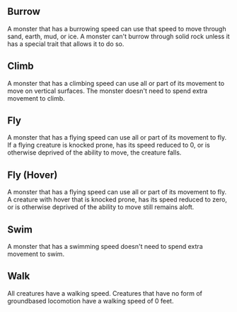 ## Burrow
A monster that has a burrowing speed can use that speed to move through sand, earth, mud, or ice. A monster can't burrow through solid rock unless it has a special trait that allows it to do so.

## Climb
A monster that has a climbing speed can use all or part of its movement to move on vertical surfaces. The monster doesn't need to spend extra movement to climb.

## Fly
A monster that has a flying speed can use all or part of its movement to fly. If a flying creature is knocked prone, has its speed reduced to 0, or is otherwise deprived of the ability to move, the creature falls.
## Fly (Hover)
A monster that has a flying speed can use all or part of its movement to fly. A creature with hover that is knocked prone, has its speed reduced to zero, or is otherwise deprived of the ability to move still remains aloft.

## Swim
A monster that has a swimming speed doesn't need to spend extra movement to swim.

## Walk
All creatures have a walking speed. Creatures that have no form of groundbased locomotion have a walking speed of 0 feet.